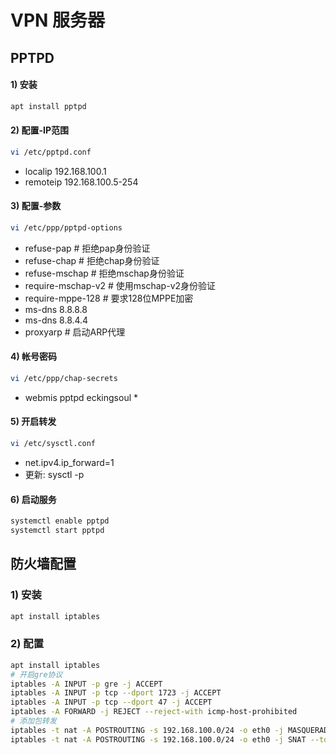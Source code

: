 # VPN 服务器

## PPTPD
#### 1) 安装
```bash
apt install pptpd
```

#### 2) 配置-IP范围
```bash
vi /etc/pptpd.conf
```
- localip 192.168.100.1
- remoteip 192.168.100.5-254

#### 3) 配置-参数
```bash
vi /etc/ppp/pptpd-options
```
- refuse-pap # 拒绝pap身份验证
- refuse-chap # 拒绝chap身份验证
- refuse-mschap # 拒绝mschap身份验证
- require-mschap-v2 # 使用mschap-v2身份验证
- require-mppe-128 # 要求128位MPPE加密
- ms-dns 8.8.8.8
- ms-dns 8.8.4.4
- proxyarp # 启动ARP代理

#### 4) 帐号密码
```bash
vi /etc/ppp/chap-secrets
```
- webmis pptpd eckingsoul *

#### 5) 开启转发
```bash
vi /etc/sysctl.conf
```
- net.ipv4.ip_forward=1
- 更新: sysctl -p

#### 6) 启动服务
```bash
systemctl enable pptpd
systemctl start pptpd
```

## 防火墙配置
### 1) 安装
``` bash
apt install iptables
```

### 2) 配置
``` bash
apt install iptables
# 开启gre协议
iptables -A INPUT -p gre -j ACCEPT
iptables -A INPUT -p tcp --dport 1723 -j ACCEPT
iptables -A INPUT -p tcp --dport 47 -j ACCEPT
iptables -A FORWARD -j REJECT --reject-with icmp-host-prohibited
# 添加包转发
iptables -t nat -A POSTROUTING -s 192.168.100.0/24 -o eth0 -j MASQUERADE
iptables -t nat -A POSTROUTING -s 192.168.100.0/24 -o eth0 -j SNAT --to-source 10.0.4.17
```
